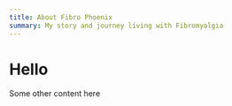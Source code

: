```yaml
---
title: About Fibro Phoenix
summary: My story and journey living with Fibromyalgia
---
```

# Hello

Some other content here

